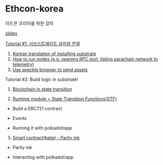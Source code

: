 # Ethcon-korea
이드콘 코리아를 위한 강의 

[slides](https://docs.google.com/presentation/d/1eDNl7p01gn2LQZ2Jn6eVkvfn03ew7TrkXN97WTQPJxI/edit#slide=id.g59fbbf9936_0_132)


[Tutorial #1: 서브스트레이트 설치와 연결](./module1/local)

  1. [Korean translation of installing substrate](./module1/local/1.md)
  2. [How to run nodes (e.g. opening RPC port, listing parachain network to telemetry)](./module1/local/2.md)
  3. [Use speckle browser to send assets](./module1/local/3.md)

Tutorial #2: Build logic in substrate!
1. [Blockchain in state transition](./module2/local/1.md)

2. [Runtime module = State Transition Functions(STF)](./module2/local/2.md)

  - Build a ERC721 contract
  
  - Events
  
  - Running it with polkadot/app
  
3. [Smart contract(beta) - Parity ink](./module2/local/3.md)

  - Parity ink
  
  - Interacting with polkadot/app



